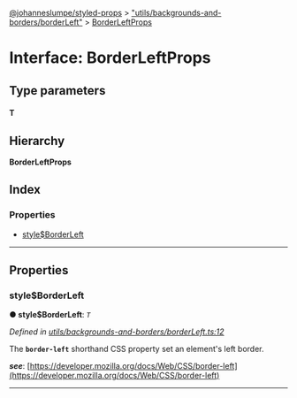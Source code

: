 [@johanneslumpe/styled-props](../README.md) > ["utils/backgrounds-and-borders/borderLeft"](../modules/_utils_backgrounds_and_borders_borderleft_.md) > [BorderLeftProps](../interfaces/_utils_backgrounds_and_borders_borderleft_.borderleftprops.md)

# Interface: BorderLeftProps

## Type parameters
#### T 
## Hierarchy

**BorderLeftProps**

## Index

### Properties

* [style$BorderLeft](_utils_backgrounds_and_borders_borderleft_.borderleftprops.md#style_borderleft)

---

## Properties

<a id="style_borderleft"></a>

###  style$BorderLeft

**● style$BorderLeft**: *`T`*

*Defined in [utils/backgrounds-and-borders/borderLeft.ts:12](https://github.com/johanneslumpe/styled-props/blob/8e709f1/src/utils/backgrounds-and-borders/borderLeft.ts#L12)*

The **`border-left`** shorthand CSS property set an element's left border.

*__see__*: [https://developer.mozilla.org/docs/Web/CSS/border-left](https://developer.mozilla.org/docs/Web/CSS/border-left)

___

